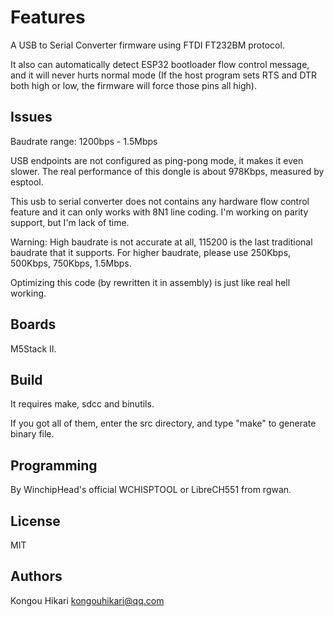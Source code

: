 Features
======

A USB to Serial Converter firmware using FTDI FT232BM protocol. 

It also can automatically detect ESP32 bootloader flow control message, and it will never hurts normal mode (If the host program sets RTS and DTR both high or low, the firmware will force those pins all high).

Issues
--------------

Baudrate range: 1200bps - 1.5Mbps

USB endpoints are not configured as ping-pong mode, it makes it even slower. The real performance of this dongle is about 978Kbps, measured by esptool.

This usb to serial converter does not contains any hardware flow control feature and it can only works with 8N1 line coding. I'm working on parity support, but I'm lack of time.

Warning: High baudrate is not accurate at all, 115200 is the last traditional baudrate that it supports. For higher baudrate, please use 250Kbps, 500Kbps, 750Kbps, 1.5Mbps.

Optimizing this code (by rewritten it in assembly) is just like real hell working.


Boards
--------------

M5Stack II.

Build
--------------

It requires make, sdcc and binutils.

If you got all of them, enter the src directory, and type "make" to generate binary file.

Programming
--------------

By WinchipHead's official WCHISPTOOL or LibreCH551 from rgwan.

License
--------------

MIT

Authors
--------------

Kongou Hikari <kongouhikari@qq.com>


